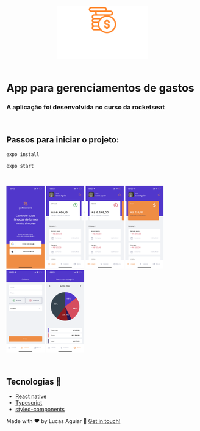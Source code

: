 
<div align="center">
  <img src='src/assets/logo.svg' alt="Logo">
</div>

</br>

# App para gerenciamentos de gastos

### A aplicação foi desenvolvida no curso da rocketseat

</br>

## Passos para iniciar o projeto:

```
expo install
```

```
expo start
```

</br>

<p>
<img src="src/assets/images/IMG_1920.PNG" width="100" />
<img src="src/assets/images/IMG_1915.PNG" width="100" /> 
<img src="src/assets/images/IMG_1916.PNG" width="100" />
<img src="src/assets/images/IMG_1917.PNG" width="100" />
<img src="src/assets/images/IMG_1918.PNG" width="100" />
<img src="src/assets/images/IMG_1919.PNG" width="100" />
</p>

</br>

## Tecnologias :rocket:

- [React native](https://reactnative.dev/)
- [Typescript](https://www.typescriptlang.org)
- [styled-components](https://www.styled-components.com/)

Made with ♥ by Lucas Aguiar :wave: [Get in touch!](https://www.linkedin.com/in/lucasaguiiar)

